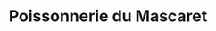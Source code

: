 ---
title: "Poissonnerie du Mascaret"
url: /rives-en-seine/poissonnerie-du-mascaret/
shop: Fisch
---